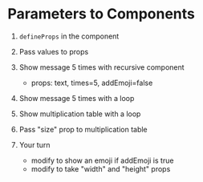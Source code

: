 # Parameters to Components

1. `defineProps` in the component

2. Pass values to props

3. Show message 5 times with recursive component
	- props: text, times=5, addEmoji=false

4. Show message 5 times with a loop

5. Show multiplication table with a loop

6. Pass "size" prop to multiplication table

7. Your turn
	- modify <Message> to show an emoji if addEmoji is true
	- modify <MultiplicationTable> to take "width" and "height" props
	